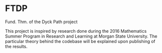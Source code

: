 # FTDP
Fund. Thm. of the Dyck Path project

This project is inspired by research done during the 2016 Mathematics Summer Program in Research and Learning at Morgan State University. The particular theory behind the codebase will be explained upon publishing of the results.
